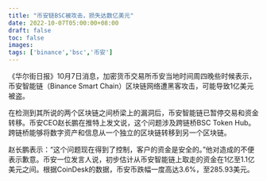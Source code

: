 ```yaml
---
title: "币安链BSC被攻击，损失达数亿美元"
date: 2022-10-07T05:00:00+08:00
draft: false
toc: false
images:
tags: ['binance','bsc','币安']
---
```


《华尔街日报》10月7日消息，加密货币交易所币安当地时间周四晚些时候表示，币安智能链（Binance Smart Chain）区块链网络遭黑客攻击，可能导致1亿美元被盗。

在检测到其所说的两个区块链之间桥梁上的漏洞后，币安智能链已暂停交易和资金转移。币安CEO赵长鹏在推特上发文说，这个问题涉及跨链桥BSC Token Hub。跨链桥能够将数字资产和信息从一个独立的区块链转移到另一个区块链。

赵长鹏表示：“这个问题现在得到了控制，客户的资金是安全的。”他对造成的不便表示歉意。币安一位发言人说，初步估计从币安智能链上取走的资金在1亿至1.1亿美元之间。根据CoinDesk的数据，币安币跌幅一度高达3.6%，至285.93美元。


